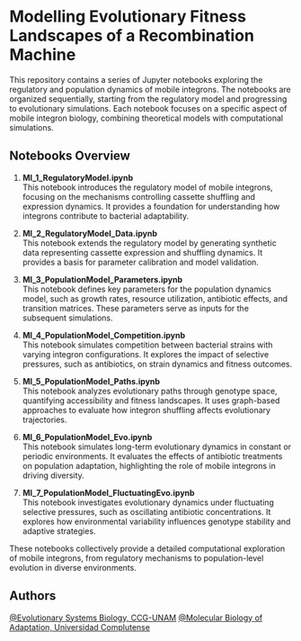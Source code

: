 # Modelling Evolutionary Fitness Landscapes of a Recombination Machine

This repository contains a series of Jupyter notebooks exploring the regulatory and population dynamics of mobile integrons. The notebooks are organized sequentially, starting from the regulatory model and progressing to evolutionary simulations. Each notebook focuses on a specific aspect of mobile integron biology, combining theoretical models with computational simulations.

## Notebooks Overview

1. **MI_1_RegulatoryModel.ipynb**  
   This notebook introduces the regulatory model of mobile integrons, focusing on the mechanisms controlling cassette shuffling and expression dynamics. It provides a foundation for understanding how integrons contribute to bacterial adaptability.

2. **MI_2_RegulatoryModel_Data.ipynb**  
   This notebook extends the regulatory model by generating synthetic data representing cassette expression and shuffling dynamics. It provides a basis for parameter calibration and model validation.

3. **MI_3_PopulationModel_Parameters.ipynb**  
   This notebook defines key parameters for the population dynamics model, such as growth rates, resource utilization, antibiotic effects, and transition matrices. These parameters serve as inputs for the subsequent simulations.

4. **MI_4_PopulationModel_Competition.ipynb**  
   This notebook simulates competition between bacterial strains with varying integron configurations. It explores the impact of selective pressures, such as antibiotics, on strain dynamics and fitness outcomes.

5. **MI_5_PopulationModel_Paths.ipynb**  
   This notebook analyzes evolutionary paths through genotype space, quantifying accessibility and fitness landscapes. It uses graph-based approaches to evaluate how integron shuffling affects evolutionary trajectories.

6. **MI_6_PopulationModel_Evo.ipynb**  
   This notebook simulates long-term evolutionary dynamics in constant or periodic environments. It evaluates the effects of antibiotic treatments on population adaptation, highlighting the role of mobile integrons in driving diversity.

7. **MI_7_PopulationModel_FluctuatingEvo.ipynb**  
   This notebook investigates evolutionary dynamics under fluctuating selective pressures, such as oscillating antibiotic concentrations. It explores how environmental variability influences genotype stability and adaptive strategies.

These notebooks collectively provide a detailed computational exploration of mobile integrons, from regulatory mechanisms to population-level evolution in diverse environments.

## Authors

[@Evolutionary Systems Biology, CCG-UNAM](http://www.penamiller.com/)
[@Molecular Biology of Adaptation, Universidad Complutense]([https://github.com/ccg-esb-lab](https://ucm.es/mbalab))

